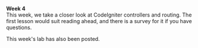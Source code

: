 **Week 4**  
This week, we take a closer look at CodeIgniter
controllers and routing. The first lesson would suit
reading ahead, and there is a survey for it if you have
questions.

This week's lab has also been posted.


